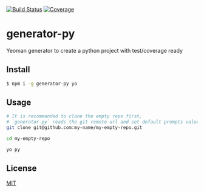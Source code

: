 [![Build Status](https://travis-ci.org/kaelzhang/generator-py.svg?branch=master)](https://travis-ci.org/kaelzhang/generator-py)
[![Coverage](https://codecov.io/gh/kaelzhang/generator-py/branch/master/graph/badge.svg)](https://codecov.io/gh/kaelzhang/generator-py)
<!-- optional appveyor tst
[![Windows Build Status](https://ci.appveyor.com/api/projects/status/github/kaelzhang/generator-py?branch=master&svg=true)](https://ci.appveyor.com/project/kaelzhang/generator-py)
-->
<!-- optional npm version
[![NPM version](https://badge.fury.io/js/generator-py.svg)](http://badge.fury.io/js/generator-py)
-->
<!-- optional npm downloads
[![npm module downloads per month](http://img.shields.io/npm/dm/generator-py.svg)](https://www.npmjs.org/package/generator-py)
-->
<!-- optional dependency status
[![Dependency Status](https://david-dm.org/kaelzhang/generator-py.svg)](https://david-dm.org/kaelzhang/generator-py)
-->

# generator-py

Yeoman generator to create a python project with test/coverage ready

## Install

```sh
$ npm i -g generator-py yo
```

## Usage

```sh
# It is recommanded to clone the empty repo first,
# `generator-py` reads the git remote url and set default prompts values.
git clone git@github.com:my-name/my-empty-repo.git

cd my-empty-repo

yo py
```
## License

[MIT](LICENSE)
